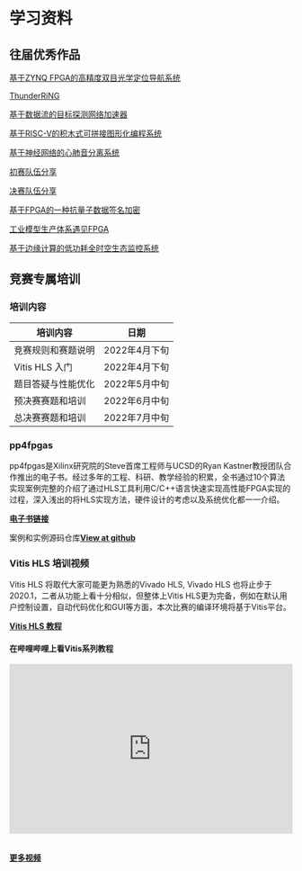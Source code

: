 # 学习资料

## 往届优秀作品

[基于ZYNQ FPGA的高精度双目光学定位导航系统](https://www.bilibili.com/video/BV1Ni4y127nY?spm_id_from=333.337.search-card.all.click)

[ThunderRiNG](https://www.bilibili.com/video/BV1Ab4y1t7ZK?spm_id_from=333.337.search-card.all.click)

[基于数据流的目标探测网络加速器](https://www.bilibili.com/video/BV14L411K7i3?spm_id_from=333.337.search-card.all.click)

[基于RISC-V的积木式可拼接图形化编程系统](https://www.bilibili.com/video/BV1tL411K77a?spm_id_from=333.337.search-card.all.click)

[基于神经网络的心肺音分离系统](https://www.bilibili.com/video/BV1L44y1n7Cu?spm_id_from=333.337.search-card.all.click)

[初赛队伍分享](https://www.bilibili.com/video/BV1wu411X7EH?spm_id_from=333.337.search-card.all.click)

[决赛队伍分享](https://www.bilibili.com/video/BV1db4y147FC?spm_id_from=333.337.search-card.all.click)

[基于FPGA的一种抗量子数据签名加密](https://www.bilibili.com/video/BV1aS4y1r73C?spm_id_from=333.337.search-card.all.click)

[工业模型生产体系遇见FPGA](https://www.bilibili.com/video/BV1RF411E7WR?spm_id_from=333.337.search-card.all.click)

[基于边缘计算的低功耗全时空生态监控系统](https://www.bilibili.com/video/BV1Di4y117nn?spm_id_from=333.337.search-card.all.click)

## 竞赛专属培训

### 培训内容

| **培训内容**       | **日期**      |
| ------------------ | ------------- |
| 竞赛规则和赛题说明 | 2022年4月下旬 |
| Vitis HLS 入门     | 2022年4月下旬 |
| 题目答疑与性能优化 | 2022年5月中旬 |
| 预决赛赛题和培训   | 2022年6月中旬 |
| 总决赛赛题和培训   | 2022年7月中旬 |



### pp4fpgas

pp4fpgas是Xilinx研究院的Steve首席工程师与UCSD的Ryan Kastner教授团队合作推出的电子书。经过多年的工程、科研、教学经验的积累，全书通过10个算法实现案例完整的介绍了通过HLS工具利用C/C++语言快速实现高性能FPGA实现的过程，深入浅出的将HLS实现方法，硬件设计的考虑以及系统优化都一一介绍。

[**电子书链接**](https://xupsh.gitbook.io/pp4fpgas-cn/readme/readme)

案例和实例源码仓库<a class="buttons github" href="https://github.com/xupsh/pp4fpgas-cn-hls"><b>View at github</b></a>

### Vitis HLS 培训视频

Vitis HLS 将取代大家可能更为熟悉的Vivado HLS, Vivado HLS 也将止步于2020.1，二者从功能上看十分相似，但整体上Vitis HLS更为完备，例如在默认用户控制设置，自动代码优化和GUI等方面，本次比赛的编译环境将基于Vitis平台。

[**Vitis HLS 教程**](https://www.xilinx.com/html_docs/xilinx2020_2/vitis_doc/hjv1582730488418.html)

#### 在哔哩哔哩上看Vitis系列教程
<div style="position: relative; padding: 30% 45%;">
<iframe style="position: absolute; width: 100%; height: 100%; left: 0; top: 0;" src="https://player.bilibili.com/player.html?cid=211965422&aid=753816989&page=1&as_wide=1&high_quality=1&danmaku=0" frameborder="no" scrolling="no"></iframe>
</div>

​                 
[**更多视频**](https://www.youtube.com/watch?v=T4HaM2QONw8&list=PLRr5m7hDN9TI_TbwWxNuzHUUqR-P1Piq6)


